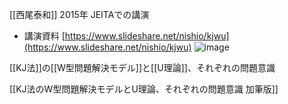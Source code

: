 
[[西尾泰和]] 2015年 JEITAでの講演
- 講演資料 [https://www.slideshare.net/nishio/kjwu](https://www.slideshare.net/nishio/kjwu)
![image](https://gyazo.com/cecc69710af8d6501d2c3f8a8543bca9/thumb/1000)

[[KJ法]]の[[W型問題解決モデル]]と[[U理論]]、それぞれの問題意識

[[KJ法のW型問題解決モデルとU理論、それぞれの問題意識 加筆版]]
